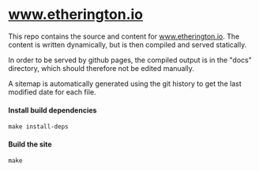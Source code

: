 # www.etherington.io

This repo contains the source and content for www.etherington.io. The content
is written dynamically, but is then compiled and served statically.

In order to be served by github pages, the compiled output is in the "docs"
directory, which should therefore not be edited manually.

A sitemap is automatically generated using the git history to get the last
modified date for each file.

#### Install build dependencies

`make install-deps`

#### Build the site

`make`
